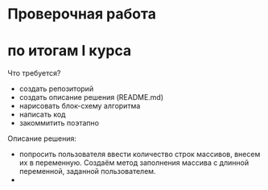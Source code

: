 # Проверочная работа
# по итогам I курса

Что требуется?
* создать репозиторий
* создать описание решения (README.md)
* нарисовать блок-схему алгоритма
* написать код
* закоммитить поэтапно

Описание решения:
- попросить пользователя ввести количество строк массивов, внесем их в переменную.
Создаём метод заполнения массива с длинной переменной, заданной пользователем.
- 
